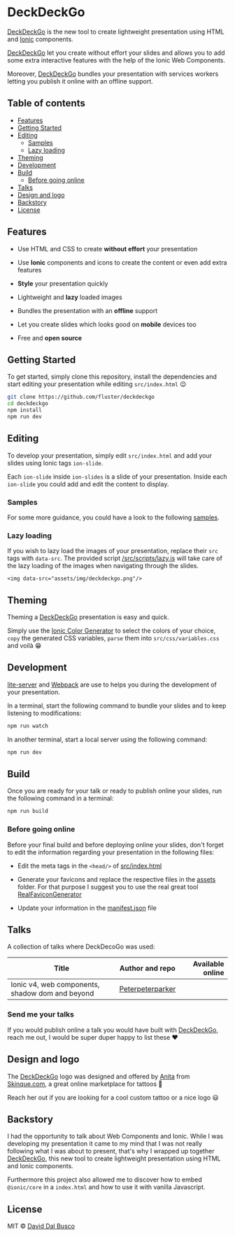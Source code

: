 # DeckDeckGo

[DeckDeckGo] is the new tool to create lightweight presentation using HTML and [Ionic](https://ionicframework.com) components.

[DeckDeckGo] let you create without effort your slides and allows you to add some extra interactive features with the help of the Ionic Web Components.

Moreover, [DeckDeckGo] bundles your presentation with services workers letting you publish it online with an offline support.

## Table of contents

- [Features](#features)
- [Getting Started](#getting-started)
- [Editing](#editing)
    - [Samples](#samples)
    - [Lazy loading](#lazy-loading)
- [Theming](#theming)
- [Development](#development)
- [Build](#build)
    - [Before going online](#before-going-online)
- [Talks](#talks)
- [Design and logo](#design-and-logo)
- [Backstory](#backstory)
- [License](#license)

## Features

* Use HTML and CSS to create **without effort** your presentation

* Use **Ionic** components and icons to create the content or even add extra features

* **Style** your presentation quickly

* Lightweight and **lazy** loaded images

* Bundles the presentation with an **offline** support

* Let you create slides which looks good on **mobile** devices too

* Free and **open source**

## Getting Started

To get started, simply clone this repository, install the dependencies and start editing your presentation while editing `src/index.html` 😉

```bash
git clone https://github.com/fluster/deckdeckgo
cd deckdeckgo
npm install
npm run dev
```

## Editing

To develop your presentation, simply edit `src/index.html` and add your slides using Ionic tags `ion-slide`.

Each `ion-slide` inside `ion-slides` is a slide of your presentation. Inside each `ion-slide` you could add and edit the content to display.

### Samples

For some more guidance, you could have a look to the following [samples](doc/samples/README.md).

### Lazy loading

If you wish to lazy load the images of your presentation, replace their `src` tags with `data-src`. The provided script [/src/scripts/lazy.js](https://github.com/fluster/deckdeckgo/blob/master/src/scripts/lazy.js) will take care of the lazy loading of the images when navigating through the slides.

```
<img data-src="assets/img/deckdeckgo.png"/>
```

## Theming

Theming a [DeckDeckGo] presentation is easy and quick.

Simply use the [Ionic Color Generator](https://beta.ionicframework.com/docs/theming/color-generator) to select the colors of your choice, `copy` the generated CSS variables, `parse` them into `src/css/variables.css` and voilà 😁 

## Development

[lite-server](https://github.com/johnpapa/lite-server) and [Webpack](https://webpack.js.org) are use to helps you during the development of your presentation.

In a terminal, start the following command to bundle your slides and to keep listening to modifications:

```bash
npm run watch
```

In another terminal, start a local server using the following command:

```bash
npm run dev
```

## Build

Once you are ready for your talk or ready to publish online your slides, run the following command in a terminal:

```bash
npm run build
```

### Before going online

Before your final build and before deploying online your slides, don't forget to edit the information regarding your presentation in the following files:

* Edit the meta tags in the `<head/>` of [src/index.html](https://github.com/fluster/deckdeckgo/blob/master/src/index.html)

* Generate your favicons and replace the respective files in the [assets](https://github.com/fluster/deckdeckgo/blob/master/assets/) folder. For that purpose I suggest you to use the real great tool [RealFaviconGenerator](https://realfavicongenerator.net) 

* Update your information in the [manifest.json](https://github.com/fluster/deckdeckgo/blob/master/src/manifest.json) file


## Talks

A collection of talks where DeckDecoGo was used:

| Title                      | Author and repo   | Available online          |
| -------------------------- |:-----------------:| ---------------:|
| Ionic v4, web components, shadow dom and beyond | [Peterpeterparker](https://github.com/peterpeterparker/ionicv4-and-beyond) |  |


### Send me your talks

If you would publish online a talk you would have built with [DeckDeckGo], reach me out, I would be super duper happy to list these ❤️

## Design and logo

The [DeckDeckGo] logo was designed and offered by [Anita](hello@skinque.com) from [Skinque.com](http://skinque.com), a great online marketplace for tattoos 🤘

Reach her out if you are looking for a cool custom tattoo or a nice logo 😃 

## Backstory

I had the opportunity to talk about Web Components and Ionic. While I was developing my presentation it came to my mind that I was not really following what I was about to present, that's why I wrapped up together [DeckDeckGo], this new tool to create lightweight presentation using HTML and Ionic components.

Furthermore this project also allowed me to discover how to embed `@ionic/core` in a `index.html` and how to use it with vanilla Javascript.

## License

MIT © [David Dal Busco](mailto:david.dalbusco@outlook.com)

[DeckDeckGo]: https://deckdeckgo.com
